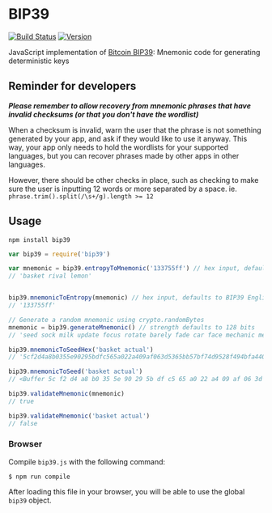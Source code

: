 BIP39
=====

[![Build Status](https://travis-ci.org/bitcoinjs/bip39.png?branch=master)](https://travis-ci.org/bitcoinjs/bip39)
[![Version](http://img.shields.io/npm/v/bip39.svg)](https://www.npmjs.org/package/bip39)

JavaScript implementation of [Bitcoin BIP39](https://github.com/bitcoin/bips/blob/master/bip-0039.mediawiki): Mnemonic code for generating deterministic keys

## Reminder for developers

***Please remember to allow recovery from mnemonic phrases that have invalid checksums (or that you don't have the wordlist)***

When a checksum is invalid, warn the user that the phrase is not something generated by your app, and ask if they would like to use it anyway. This way, your app only needs to hold the wordlists for your supported languages, but you can recover phrases made by other apps in other languages.

However, there should be other checks in place, such as checking to make sure the user is inputting 12 words or more separated by a space. ie. `phrase.trim().split(/\s+/g).length >= 12`

## Usage

`npm install bip39`

```javascript
var bip39 = require('bip39')

var mnemonic = bip39.entropyToMnemonic('133755ff') // hex input, defaults to BIP39 English word list
// 'basket rival lemon'


bip39.mnemonicToEntropy(mnemonic) // hex input, defaults to BIP39 English word list
// '133755ff'

// Generate a random mnemonic using crypto.randomBytes
mnemonic = bip39.generateMnemonic() // strength defaults to 128 bits
// 'seed sock milk update focus rotate barely fade car face mechanic mercy'

bip39.mnemonicToSeedHex('basket actual')
// '5cf2d4a8b0355e90295bdfc565a022a409af063d5365bb57bf74d9528f494bfa4400f53d8349b80fdae44082d7f9541e1dba2b003bcfec9d0d53781ca676651f'

bip39.mnemonicToSeed('basket actual')
// <Buffer 5c f2 d4 a8 b0 35 5e 90 29 5b df c5 65 a0 22 a4 09 af 06 3d 53 65 bb 57 bf 74 d9 52 8f 49 4b fa 44 00 f5 3d 83 49 b8 0f da e4 40 82 d7 f9 54 1e 1d ba 2b ...>

bip39.validateMnemonic(mnemonic)
// true

bip39.validateMnemonic('basket actual')
// false
```

### Browser

Compile `bip39.js` with the following command:

    $ npm run compile

After loading this file in your browser, you will be able to use the global `bip39` object.
